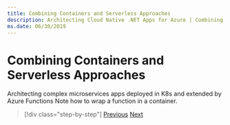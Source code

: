 ```yaml
---
title: Combining Containers and Serverless Approaches
description: Architecting Cloud Native .NET Apps for Azure | Combining Containers and Serverless Approaches
ms.date: 06/30/2019
---
```

# Combining Containers and Serverless Approaches

Architecting complex microservices apps deployed in K8s and extended by Azure Functions
Note how to wrap a function in a container.


>[!div class="step-by-step"]
>[Previous](leveraging-serverless-functions.md)
>[Next](deploying-containers-in-azure.md)
